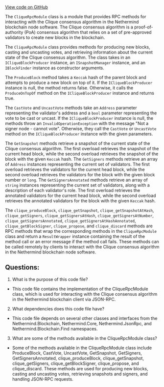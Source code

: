 [View code on GitHub](https://github.com/NethermindEth/nethermind/src/Nethermind/Nethermind.Consensus.Clique/CliqueRpcModule.cs)

The `CliqueRpcModule` class is a module that provides RPC methods for interacting with the Clique consensus algorithm in the Nethermind blockchain node software. The Clique consensus algorithm is a proof-of-authority (PoA) consensus algorithm that relies on a set of pre-approved validators to create new blocks in the blockchain. 

The `CliqueRpcModule` class provides methods for producing new blocks, casting and uncasting votes, and retrieving information about the current state of the Clique consensus algorithm. The class takes in an `ICliqueBlockProducer` instance, an `ISnapshotManager` instance, and an `IBlockFinder` instance as constructor arguments. 

The `ProduceBlock` method takes a `Keccak` hash of the parent block and attempts to produce a new block on top of it. If the `ICliqueBlockProducer` instance is null, the method returns false. Otherwise, it calls the `ProduceOnTopOf` method on the `ICliqueBlockProducer` instance and returns true.

The `CastVote` and `UncastVote` methods take an `Address` parameter representing the validator's address and a `bool` parameter representing the vote to be cast or uncast. If the `ICliqueBlockProducer` instance is null, the methods throw an `InvalidOperationException` with the message "Not a signer node - cannot vote". Otherwise, they call the `CastVote` or `UncastVote` method on the `ICliqueBlockProducer` instance with the given parameters.

The `GetSnapshot` methods retrieve a snapshot of the current state of the Clique consensus algorithm. The first overload retrieves the snapshot of the current head block, while the second overload retrieves the snapshot of the block with the given `Keccak` hash. The `GetSigners` methods retrieve an array of `Address` instances representing the current set of validators. The first overload retrieves the validators for the current head block, while the second overload retrieves the validators for the block with the given block number or `long`. The `GetSignersAnnotated` methods retrieve an array of `string` instances representing the current set of validators, along with a description of each validator's role. The first overload retrieves the annotated validators for the current head block, while the second overload retrieves the annotated validators for the block with the given `Keccak` hash.

The `clique_produceBlock`, `clique_getSnapshot`, `clique_getSnapshotAtHash`, `clique_getSigners`, `clique_getSignersAtHash`, `clique_getSignersAtNumber`, `clique_getSignersAnnotated`, `clique_getSignersAtHashAnnotated`, `clique_getBlockSigner`, `clique_propose`, and `clique_discard` methods are RPC methods that wrap the corresponding methods in the `CliqueRpcModule` class and return a `ResultWrapper` instance containing the result of the method call or an error message if the method call fails. These methods can be called remotely by clients to interact with the Clique consensus algorithm in the Nethermind blockchain node software.
## Questions: 
 1. What is the purpose of this code file?
- This code file contains the implementation of the CliqueRpcModule class, which is used for interacting with the Clique consensus algorithm in the Nethermind blockchain client via JSON-RPC.

2. What dependencies does this code file have?
- This code file depends on several other classes and interfaces from the Nethermind.Blockchain, Nethermind.Core, Nethermind.JsonRpc, and Nethermind.Blockchain.Find namespaces.

3. What are some of the methods available in the CliqueRpcModule class?
- Some of the methods available in the CliqueRpcModule class include ProduceBlock, CastVote, UncastVote, GetSnapshot, GetSigners, GetSignersAnnotated, clique_produceBlock, clique_getSnapshot, clique_getSigners, clique_getBlockSigner, clique_propose, and clique_discard. These methods are used for producing new blocks, casting and uncasting votes, retrieving snapshots and signers, and handling JSON-RPC requests.